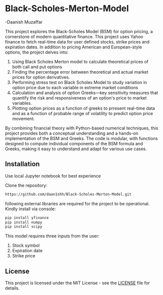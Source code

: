 # Black-Scholes-Merton-Model
-Daanish Muzaffar

This project explores the Black-Scholes Model (BSM) for option pricing, a cornerstone of modern quantitative finance. This project uses Yahoo finance to fetch real-time data for user defined stocks, strike prices and expiration dates. In addition to pricing American and European-style options, the project delves into:

1.   Using Black Scholes Merton model to calculate theoretical prices of both call and put options
2.   Finding the percentage error between theoretical and actual market prices for option derivatives.
3.   Performing stress test on Black Scholes Model to study variation in option price due to each variable in extreme market conditions
4.   Calculation and analysis of option Greeks—key sensitivity measures that quantify the risk and responsiveness of an option's price to market variables.
5.   Plotting option prices as a function of greeks to prresent real-time data and as a function of probable range of volatility to predict option price movement.

By combining financial theory with Python-based numerical techniques, this project provides both a conceptual understanding and a hands-on implementation of the BSM and Greeks. The code is modular, with functions designed to compute individual components of the BSM formula and Greeks, making it easy to understand and adapt for various use cases.

## Installation
Use local Jupyter notebook for best experience

Clone the repository:
```bash
https://github.com/daan1shh/Black-Scholes-Merton-Model.git
```
following external libraries are required for the project to be operational. Kindly install via console:
```bash
pip install yfinance
pip install numpy
pip install scipy
```

This model requires three inputs from the user:
1.  Stock symbol
2.  Expiration date
3.  Strike price

## License
This project is licensed under the MIT License - see the [LICENSE](LICENSE) file for details.

